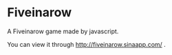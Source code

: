 Fiveinarow
==========

A Fiveinarow game made by javascript.

You can view it through http://fiveinarow.sinaapp.com/ .
